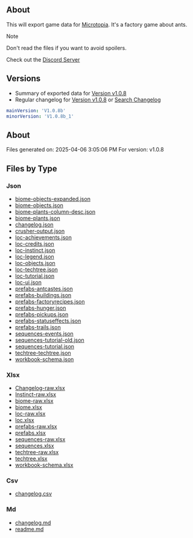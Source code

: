 ## About

This will export game data for [Microtopia](https://store.steampowered.com/app/2750000/Microtopia/). It's a factory game about ants. 

> [!NOTE] 
> Don't read the files if you want to avoid spoilers. 

Check out the [Discord Server](https://discord.gg/F8GKVrxcWN)

## Versions

- Summary of exported data for [Version v1.0.8](./export/v1.0.8/readme.md)
- Regular changelog for [Version v1.0.8](./export/v1.0.8/changelog.md) or [Search Changelog](./export/v1.0.8/csv/changelog.csv)

```yml
mainVersion: 'V1.0.8b'
minorVersion: 'V1.0.8b_1'
```


## About

Files generated on: 2025-04-06 3:05:06 PM
For version: v1.0.8

## Files by Type


### Json


- [biome-objects-expanded.json](./export/v1.0.8/json/biome-objects-expanded.json)
- [biome-objects.json](./export/v1.0.8/json/biome-objects.json)
- [biome-plants-column-desc.json](./export/v1.0.8/json/biome-plants-column-desc.json)
- [biome-plants.json](./export/v1.0.8/json/biome-plants.json)
- [changelog.json](./export/v1.0.8/json/changelog.json)
- [crusher-output.json](./export/v1.0.8/json/crusher-output.json)
- [loc-achievements.json](./export/v1.0.8/json/loc-achievements.json)
- [loc-credits.json](./export/v1.0.8/json/loc-credits.json)
- [loc-instinct.json](./export/v1.0.8/json/loc-instinct.json)
- [loc-legend.json](./export/v1.0.8/json/loc-legend.json)
- [loc-objects.json](./export/v1.0.8/json/loc-objects.json)
- [loc-techtree.json](./export/v1.0.8/json/loc-techtree.json)
- [loc-tutorial.json](./export/v1.0.8/json/loc-tutorial.json)
- [loc-ui.json](./export/v1.0.8/json/loc-ui.json)
- [prefabs-antcastes.json](./export/v1.0.8/json/prefabs-antcastes.json)
- [prefabs-buildings.json](./export/v1.0.8/json/prefabs-buildings.json)
- [prefabs-factoryrecipes.json](./export/v1.0.8/json/prefabs-factoryrecipes.json)
- [prefabs-hunger.json](./export/v1.0.8/json/prefabs-hunger.json)
- [prefabs-pickups.json](./export/v1.0.8/json/prefabs-pickups.json)
- [prefabs-statuseffects.json](./export/v1.0.8/json/prefabs-statuseffects.json)
- [prefabs-trails.json](./export/v1.0.8/json/prefabs-trails.json)
- [sequences-events.json](./export/v1.0.8/json/sequences-events.json)
- [sequences-tutorial-old.json](./export/v1.0.8/json/sequences-tutorial-old.json)
- [sequences-tutorial.json](./export/v1.0.8/json/sequences-tutorial.json)
- [techtree-techtree.json](./export/v1.0.8/json/techtree-techtree.json)
- [workbook-schema.json](./export/v1.0.8/json/workbook-schema.json)

### Xlsx


- [Changelog-raw.xlsx](./export/v1.0.8/Changelog-raw.xlsx)
- [Instinct-raw.xlsx](./export/v1.0.8/Instinct-raw.xlsx)
- [biome-raw.xlsx](./export/v1.0.8/biome-raw.xlsx)
- [biome.xlsx](./export/v1.0.8/biome.xlsx)
- [loc-raw.xlsx](./export/v1.0.8/loc-raw.xlsx)
- [loc.xlsx](./export/v1.0.8/loc.xlsx)
- [prefabs-raw.xlsx](./export/v1.0.8/prefabs-raw.xlsx)
- [prefabs.xlsx](./export/v1.0.8/prefabs.xlsx)
- [sequences-raw.xlsx](./export/v1.0.8/sequences-raw.xlsx)
- [sequences.xlsx](./export/v1.0.8/sequences.xlsx)
- [techtree-raw.xlsx](./export/v1.0.8/techtree-raw.xlsx)
- [techtree.xlsx](./export/v1.0.8/techtree.xlsx)
- [workbook-schema.xlsx](./export/v1.0.8/workbook-schema.xlsx)

### Csv


- [changelog.csv](./export/v1.0.8/csv/changelog.csv)

### Md


- [changelog.md](./changelog.md)
- [readme.md](./readme.md)

